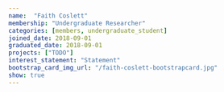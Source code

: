 ```yaml
---
name:  "Faith Coslett"
membership: "Undergraduate Researcher"
categories: [members, undergraduate_student]
joined_date: 2018-09-01
graduated_date: 2018-09-01
projects: ["TODO"]
interest_statement: "Statement"
bootstrap_card_img_url: "/faith-coslett-bootstrapcard.jpg"
show: true
---
```

